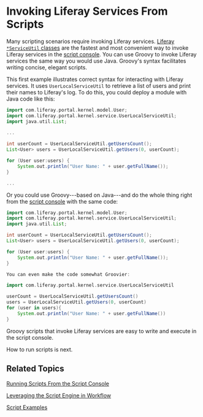 # Invoking Liferay Services From Scripts

Many scripting scenarios require invoking Liferay services. [Liferay `*ServiceUtil` classes](https://docs.liferay.com/ce/portal/7.2-latest/javadocs/portal-kernel/) are the fastest and most convenient way to invoke Liferay services in the [script console](/docs/7-2/user/-/knowledge_base/u/running-scripts-from-the-script-console). You can use Groovy to invoke Liferay services the same way you would use Java. Groovy's syntax facilitates writing concise, elegant scripts. 

This first example illustrates correct syntax for interacting with Liferay services. It uses `UserLocalServiceUtil` to retrieve a list of users and print their names to Liferay's log. To do this, you could deploy a module with Java code like this:

```groovy
import com.liferay.portal.kernel.model.User;
import com.liferay.portal.kernel.service.UserLocalServiceUtil;
import java.util.List;

...
            
int userCount = UserLocalServiceUtil.getUsersCount();
List<User> users = UserLocalServiceUtil.getUsers(0, userCount);

for (User user:users) {
    System.out.println("User Name: " + user.getFullName());
}

...
```

Or you could use Groovy---based on Java---and do the whole thing right from the [script console](/docs/7-2/user/-/knowledge_base/u/running-scripts-from-the-script-console) with the same code:

```groovy
import com.liferay.portal.kernel.model.User;
import com.liferay.portal.kernel.service.UserLocalServiceUtil;
import java.util.List;

int userCount = UserLocalServiceUtil.getUsersCount();
List<User> users = UserLocalServiceUtil.getUsers(0, userCount);

for (User user:users) {
    System.out.println("User Name: " + user.getFullName());
} 

You can even make the code somewhat Groovier:

import com.liferay.portal.kernel.service.UserLocalServiceUtil

userCount = UserLocalServiceUtil.getUsersCount()
users = UserLocalServiceUtil.getUsers(0, userCount)
for (user in users){
    System.out.println("User Name: " + user.getFullName())
}
```

Groovy scripts that invoke Liferay services are easy to write and execute in the script console. 

How to run scripts is next. 

## Related Topics

[Running Scripts From the Script Console](/docs/7-2/user/-/knowledge_base/u/running-scripts-from-the-script-console)

[Leveraging the Script Engine in Workflow](/docs/7-2/user/-/knowledge_base/u/leveraging-the-script-engine-in-workflow)

[Script Examples](/docs/7-2/user/-/knowledge_base/u/script-examples)
